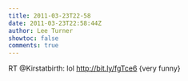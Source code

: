 ```yaml
---
title: 2011-03-23T22-58
date: 2011-03-23T22:58:44Z
author: Lee Turner
showtoc: false
comments: true
---
```


RT @Kirstatbirth: lol http://bit.ly/fgTce6 {very funny}


